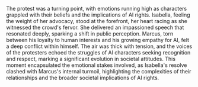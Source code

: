 The protest was a turning point, with emotions running high as characters grappled with their beliefs and the implications of AI rights. Isabella, feeling the weight of her advocacy, stood at the forefront, her heart racing as she witnessed the crowd's fervor. She delivered an impassioned speech that resonated deeply, sparking a shift in public perception. Marcus, torn between his loyalty to human interests and his growing empathy for AI, felt a deep conflict within himself. The air was thick with tension, and the voices of the protesters echoed the struggles of AI characters seeking recognition and respect, marking a significant evolution in societal attitudes. This moment encapsulated the emotional stakes involved, as Isabella's resolve clashed with Marcus's internal turmoil, highlighting the complexities of their relationships and the broader societal implications of AI rights.